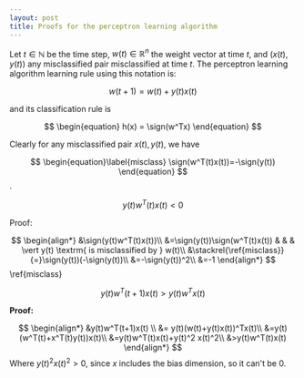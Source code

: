 ```yaml
---
layout: post
title: Proofs for the perceptron learning algorithm
---
```

$$\newcommand{\sign}{\textrm{sign}}$$

Let $t\in\mathbb{N}$ be the time step, $w(t)\in\mathbb{R}^n$ the weight vector at time $t$, and $(x(t), y(t))$ any misclassified pair misclassified at time $t$.
The perceptron learning algorithm learning rule using this notation is:

$$ \begin{equation}
w(t+1) = w(t) + y(t)x(t)
\end{equation}$$

and its classification rule is

$$
\begin{equation}
h(x) = \sign(w^Tx)
\end{equation}
$$

Clearly for any misclassified pair $x(t), y(t)$, we have 

$$
\begin{equation}\label{misclass} 
\sign(w^T(t)x(t))=-\sign(y(t))
\end{equation}
$$.

$$
\begin{equation}
y(t)w^T(t)x(t) < 0
\end{equation}
$$

Proof:

$$
\begin{align*}
&\sign(y(t)w^T(t)x(t))\\
&=\sign(y(t))\sign(w^T(t)x(t)) & & & \vert y(t) \textrm{ is misclassified by } w(t)\\
&\stackrel{\ref{misclass}}{=}\sign(y(t))(-\sign(y(t))\\
&=-\sign(y(t))^2\\
&=-1
\end{align*}
$$
\ref{misclass}

$$
\begin{equation}
y(t)w^T(t+1)x(t)>y(t)w^Tx(t)
\end{equation}
$$

__Proof:__ 

$$ 
\begin{align*}
&y(t)w^T(t+1)x(t) \\
&= y(t)(w(t)+y(t)x(t))^Tx(t)\\
&=y(t)(w^T(t)+x^T(t)y(t))x(t)\\
&=y(t)w^T(t)x(t)+y(t)^2 x(t)^2\\
&>y(t)w^T(t)x(t)
\end{align*}
$$
Where $y(t)^2x(t)^2>0$, since $x$ includes the bias dimension, so it can't be $0$.


